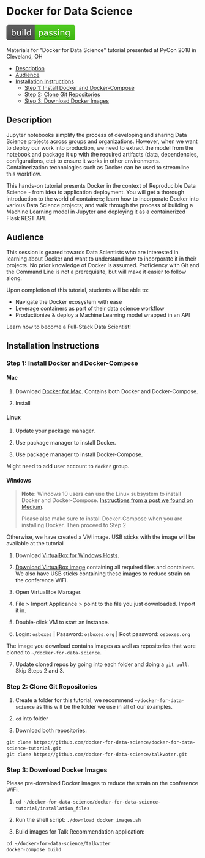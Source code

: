 # Docker for Data Science

![Alt text](./_materials/build_passing.svg)

Materials for "Docker for Data Science" tutorial presented at PyCon 2018 in Cleveland, OH

<!-- TOC -->

- [Description](#description)
- [Audience](#audience)
- [Installation Instructions](#installation-instructions)
    - [Step 1: Install Docker and Docker-Compose](#step-1-install-docker-and-docker-compose)
    - [Step 2: Clone Git Repositories](#step-2-clone-git-repositories)
    - [Step 3: Download Docker Images](#step-3-download-docker-images)

<!-- /TOC -->

## Description

Jupyter notebooks simplify the process of developing and sharing Data Science projects across groups and organizations. However, when we want to deploy our work into production, we need to extract the model from the notebook and package it up with the required artifacts (data, dependencies, configurations, etc) to ensure it works in other environments. Containerization technologies such as Docker can be used to streamline this workflow.

This hands-on tutorial presents Docker in the context of Reproducible Data Science - from idea to application deployment. You will get a thorough introduction to the world of containers; learn how to incorporate Docker into various Data Science projects; and walk through the process of building a Machine Learning model in Jupyter and deploying it as a containerized Flask REST API.

## Audience

This session is geared towards Data Scientists who are interested in learning about Docker and want to understand how to incorporate it in their projects. No prior knowledge of Docker is assumed. Proficiency with Git and the Command Line is not a prerequisite, but will make it easier to follow along.

Upon completion of this tutorial, students will be able to:

* Navigate the Docker ecosystem with ease
* Leverage containers as part of their data science workflow
* Productionize & deploy a Machine Learning model wrapped in an API

Learn how to become a Full-Stack Data Scientist!

## Installation Instructions

### Step 1: Install Docker and Docker-Compose

#### Mac

1. Download [Docker for Mac](https://store.docker.com/editions/community/docker-ce-desktop-mac). Contains both Docker and Docker-Compose.

2. Install

#### Linux

1. Update your package manager.

2. Use package manager to install Docker.

3. Use package manager to install Docker-Compose.

Might need to add user account to `docker` group.

#### Windows

> **Note:** Windows 10 users can use the Linux subsystem to install Docker and Docker-Compose. [Instructions from a post we found on Medium](https://medium.com/@sebagomez/installing-the-docker-client-on-ubuntus-windows-subsystem-for-linux-612b392a44c4).
>
> Please also make sure to install Docker-Compose when you are installing Docker. Then proceed to Step 2

Otherwise, we have created a VM image. USB sticks with the image will be available at the tutorial

1. Download [VirtualBox for Windows Hosts](https://www.virtualbox.org/wiki/Downloads).

2. [Download VirtualBox image](https://s3.us-east-2.amazonaws.com/docker-for-data-science/docker-for-data-science.ova) containing all required files and containers. We also have USB sticks containing these images to reduce strain on the conference WiFi.

3. Open VirtualBox Manager.

4. File > Import Applicance > point to the file you just downloaded. Import it in.

5. Double-click VM to start an instance.

6. Login: `osboxes` | Password: `osboxes.org` | Root password: `osboxes.org`

The image you download contains images as well as repositories that were cloned to `~/docker-for-data-science`.

7. Update cloned repos by going into each folder and doing a `git pull`. Skip Steps 2 and 3.

### Step 2: Clone Git Repositories

1. Create a folder for this tutorial, we recommend `~/docker-for-data-science` as this will be the folder we use in all of our examples.

2. `cd` into folder

3. Download both repositories:

```console
git clone https://github.com/docker-for-data-science/docker-for-data-science-tutorial.git
git clone https://github.com/docker-for-data-science/talkvoter.git
```

### Step 3: Download Docker Images

Please pre-download Docker images to reduce the strain on the conference WiFi.

1. `cd ~/docker-for-data-science/docker-for-data-science-tutorial/installation_files`

2. Run the shell script: `./download_docker_images.sh`

3. Build images for Talk Recommendation application:

```console
cd ~/docker-for-data-science/talkvoter
docker-compose build
```
